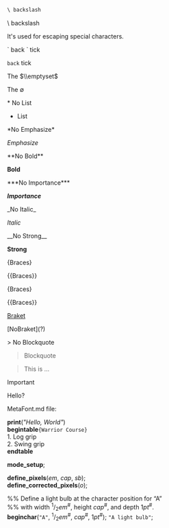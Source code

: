 ```markdown
\ backslash
```

\\ backslash

It's used for escaping special characters.

\` back \` tick

` back ` tick

The $\\emptyset$

The $\emptyset$

\* No List

* List

\*No Emphasize\*

*Emphasize*

\*\*No Bold\*\*

**Bold**

\*\*\*No Importance\*\*\*

***Importance***

\_No Italic\_

_Italic_

\_\_No Strong\_\_

__Strong__

{Braces}

{{Braces}}

\{Braces\}

\{\{Braces\}\}

[Braket](https://www.google.com)

\[NoBraket\]\(?\)

\> No Blockquote

> Blockquote

> This is ...

> [!IMPORTANT]
> Hello?

MetaFont.md file:

**print**(*"Hello, World"*)\
**begintable**`{Warrior Course}`\
1\. Log grip\
2\. Swing grip\
**endtable**


**mode_setup**;

**define_pixels**(_em_, _cap_, _sb_);\
**define_corrected_pixels**(_o_);

%% Define a light bulb at the character position for “A”\
%% with width <sup>1</sup>/<sub>2</sub>*em*<sup>#</sup>, height *cap*<sup>#</sup>, and depth 1*pt*<sup>#</sup>.\
**beginchar**(`"A"`, <sup>1</sup>/<sub>2</sub>*em*<sup>#</sup>, *cap*<sup>#</sup>, 1*pt*<sup>#</sup>); `"A light bulb"`;

